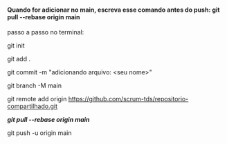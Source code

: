 #### Quando for adicionar no main, escreva esse comando antes do push: git pull --rebase origin main

passo a passo no terminal:

git init

git add .

git commit -m "adicionando arquivo: <seu<seu nome> nome>"
  
git branch -M main
  
git remote add origin https://github.com/scrum-tds/repositorio-compartilhado.git
  
***git pull --rebase origin main***
  
git push -u origin main

